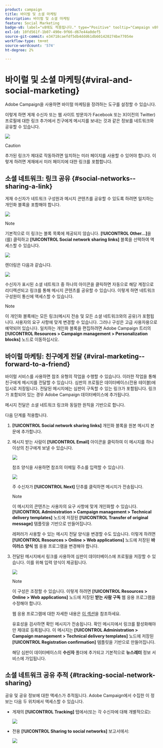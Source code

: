 ```yaml
---
product: campaign
title: 바이럴 및 소셜 마케팅
description: 바이럴 및 소셜 마케팅
feature: Social Marketing
badge-v8: label="v8에도 적용됩니다." type="Positive" tooltip="Campaign v8에도 적용됩니다."
exl-id: 10fd561f-1b07-490e-9f66-d67e44a0def5
source-git-commit: e34718caefdf5db4ddd61db601420274be77054e
workflow-type: tm+mt
source-wordcount: '574'
ht-degree: 2%

---
```


# 바이럴 및 소셜 마케팅{#viral-and-social-marketing}

Adobe Campaign을 사용하면 바이럴 마케팅을 장려하는 도구를 설정할 수 있습니다.

이렇게 하면 게재 수신자 또는 웹 사이트 방문자가 Facebook 또는 X(이전의 Twitter) 프로필에 대한 링크 추가에서 친구에게 메시지를 보내는 것과 같은 정보를 네트워크와 공유할 수 있습니다.

![](assets/s_ncs_user_viral_icons.png)

>[!CAUTION]
>
>추가된 링크가 제대로 작동하려면 일치하는 미러 페이지를 사용할 수 있어야 합니다. 이렇게 하려면 게재에서 미러 페이지에 대한 링크를 포함합니다.

## 소셜 네트워크: 링크 공유 {#social-networks--sharing-a-link}

게재 수신자가 네트워크 구성원과 메시지 콘텐츠를 공유할 수 있도록 하려면 일치하는 개인화 블록을 포함해야 합니다.

![](assets/s_ncs_user_viral_add_link.png)

>[!NOTE]
>
>기본적으로 이 링크는 블록 목록에 제공되지 않습니다. **[!UICONTROL Other...]**&#x200B;을(를) 클릭하고 **[!UICONTROL Social network sharing links]** 블록을 선택하여 액세스할 수 있습니다.

![](assets/s_ncs_user_viral_add_link_via_others.png)

렌더링은 다음과 같습니다.

![](assets/s_ncs_user_viral_add_link_rendering.png)

수신자가 표시된 소셜 네트워크 중 하나의 아이콘을 클릭하면 자동으로 해당 계정으로 리디렉션되고 링크를 통해 메시지 콘텐츠를 공유할 수 있습니다. 이렇게 하면 네트워크 구성원이 통신에 액세스할 수 있습니다.

>[!NOTE]
>
>이 개인화 블록에는 모든 링크(메시지 전송 및 모든 소셜 네트워크와의 공유)가 포함됩니다. 사용자의 요구 사항에 맞게 변경할 수 있습니다. 그러나 구성은 고급 사용자용으로 예약되어 있습니다. 일치하는 개인화 블록을 편집하려면 Adobe Campaign 트리의 **[!UICONTROL Resources > Campaign management > Personalization blocks]** 노드로 이동하십시오.

## 바이럴 마케팅: 친구에게 전달 {#viral-marketing--forward-to-a-friend}

바이럴 서비스를 사용하면 참조 유형의 작업을 수행할 수 있습니다. 이러한 작업을 통해 친구에게 메시지를 전달할 수 있습니다. 심판의 프로필은 데이터베이스(전용 테이블)에 임시로 저장됩니다. 전달된 메시지에는 심판이 구독할 수 있는 링크가 포함됩니다. 링크가 포함되어 있는 경우 Adobe Campaign 데이터베이스에 추가됩니다.

메시지 전달은 소셜 네트워크 링크와 동일한 원칙을 기반으로 합니다.

다음 단계를 적용합니다.

1. **[!UICONTROL Social network sharing links]** 개인화 블록을 원본 메시지 본문에 추가합니다.
1. 메시지 받는 사람이 **[!UICONTROL Email]** 아이콘을 클릭하여 이 메시지를 하나 이상의 친구에게 보낼 수 있습니다.

   ![](assets/s_ncs_user_viral_email_link.png)

   참조 양식을 사용하면 참조의 이메일 주소를 입력할 수 있습니다.

   ![](assets/s_ncs_user_viral_email_msg.png)

   주 수신자가 **[!UICONTROL Next]** 단추를 클릭하면 메시지가 전송됩니다.

   >[!NOTE]
   >
   >이 메시지의 콘텐츠는 사용자의 요구 사항에 맞게 개인화할 수 있습니다. **[!UICONTROL Administration > Campaign management > Technical delivery templates]** 노드에 저장된 **[!UICONTROL Transfer of original message]** 템플릿을 기반으로 만들어집니다.
   >
   >레퍼러가 사용할 수 있는 메시지 전달 양식을 변경할 수도 있습니다. 이렇게 하려면 **[!UICONTROL Resources > Online > Web applications]** 노드에 저장된 **바이러스 양식** 웹 응용 프로그램을 변경해야 합니다.

1. 전달된 메시지에서 링크를 사용하여 심판이 데이터베이스에 프로필을 저장할 수 있습니다. 이를 위해 입력 양식이 제공됩니다.

   ![](assets/s_ncs_user_viral_create_account_form.png)

   >[!NOTE]
   >
   >이 구성은 조정할 수 있습니다. 이렇게 하려면 **[!UICONTROL Resources > Online > Web applications]** 노드에 저장된 **받는 사람 구독** 웹 응용 프로그램을 수정해야 합니다.
   >
   >웹 응용 프로그램에 대한 자세한 내용은 [이 섹션](../../web/using/about-web-applications.md)을 참조하세요.

   유효성을 검사하면 확인 메시지가 전송됩니다. 확인 메시지에서 링크를 활성화해야만 제대로 등록됩니다. 이 메시지는 **[!UICONTROL Administration > Campaign management > Technical delivery templates]** 노드에 저장된 **[!UICONTROL Registration confirmation]** 템플릿을 기반으로 만들어집니다.

   해당 심판이 데이터베이스의 **수신자** 폴더에 추가되고 기본적으로 **뉴스레터** 정보 서비스에 가입됩니다.

## 소셜 네트워크 공유 추적 {#tracking-social-network-sharing}

공유 및 공유 정보에 대한 액세스가 추적됩니다. Adobe Campaign에서 수집한 이 정보는 다음 두 위치에서 액세스할 수 있습니다.

* 게재의 **[!UICONTROL Tracking]** 탭에서(또는 각 수신자에 대해 개별적으로):

  ![](assets/s_ncs_user_network_del_tracking_tab.png)

* 전용 **[!UICONTROL Sharing to social networks]** 보고서에서:

  ![](assets/s_ncs_user_viral_report.png)
